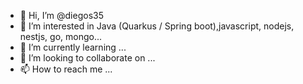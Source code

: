 - 👋 Hi, I’m @diegos35
- 👀 I’m interested in Java (Quarkus / Spring boot),javascript, nodejs, nestjs, go, mongo...
- 🌱 I’m currently learning ...
- 💞️ I’m looking to collaborate on ...
- 📫 How to reach me ...

<!---
diegos35/diegos35 is a ✨ special ✨ repository because its `README.md` (this file) appears on your GitHub profile.
You can click the Preview link to take a look at your changes.
--->
